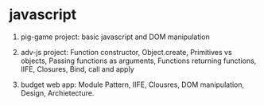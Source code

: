 # javascript

1. pig-game project: basic javascript and DOM manipulation

2. adv-js project: Function constructor, Object.create, Primitives vs objects, Passing functions as arguments, Functions returning functions, IIFE, Closures, Bind, call and apply

3. budget web app: Module Pattern, IIFE, Clousres, DOM manipulation, Design, Archietecture.
